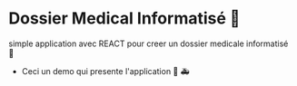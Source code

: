 # Dossier Medical Informatisé :syringe:

simple application avec REACT pour creer un dossier  medicale informatisé :pill:

* Ceci un demo qui presente l'application :hospital: :ambulance:

